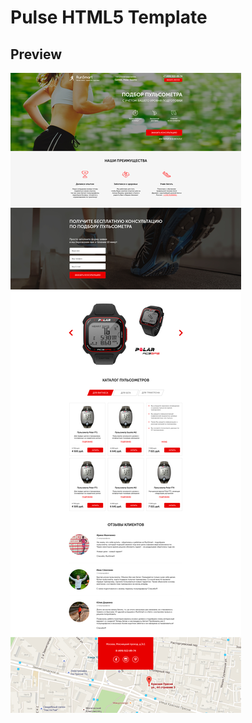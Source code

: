 # Pulse HTML5 Template

## Preview

[![alt text](preview.jpg "preview")](https://kishinskiy.github.io/Pulse-HTML-Template/)
